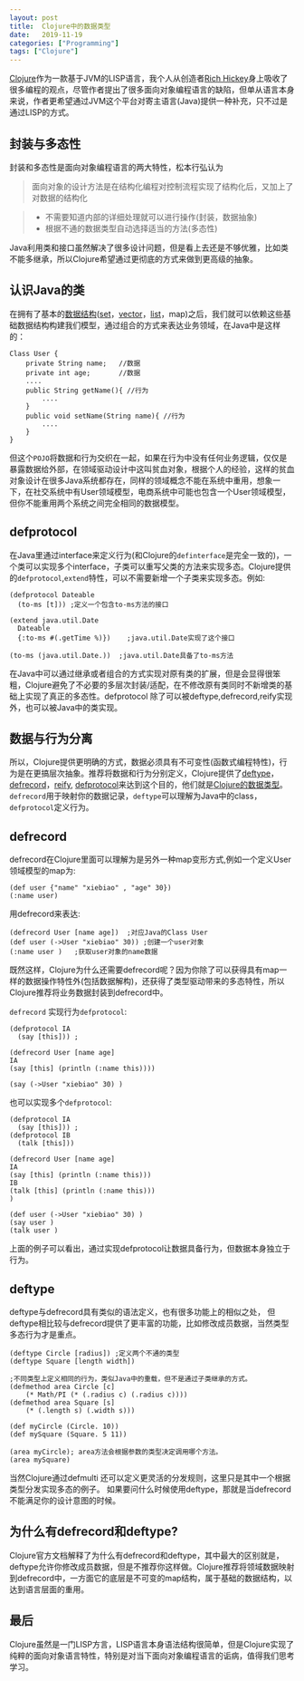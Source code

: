 ```yaml
---
layout: post
title:  Clojure中的数据类型
date:   2019-11-19
categories: ["Programming"]
tags: ["Clojure"]
---
```


[Clojure](http://clojure.org)作为一款基于JVM的LISP语言，我个人从创造者[Rich Hickey](https://twitter.com/richhickey)身上吸收了很多编程的观点，尽管作者提出了很多面向对象编程语言的缺陷，但单从语言本身来说，作者更希望通过JVM这个平台对寄主语言(Java)提供一种补充，只不过是通过LISP的方式。

## 封装与多态性
封装和多态性是面向对象编程语言的两大特性，松本行弘认为

> 面向对象的设计方法是在结构化编程对控制流程实现了结构化后，又加上了对数据的结构化

>  - 不需要知道内部的详细处理就可以进行操作(封装，数据抽象)
>  - 根据不通的数据类型自动选择适当的方法(多态性)


Java利用类和接口虽然解决了很多设计问题，但是看上去还是不够优雅，比如类不能多继承，所以Clojure希望通过更彻底的方式来做到更高级的抽象。

## 认识Java的类
在拥有了基本的[数据结构](https://clojure.org/reference/data_structures)([set](http://clojuredocs.org/clojure.core/set)，[vector](http://clojuredocs.org/clojure.core/vector)，[list](http://clojuredocs.org/clojure.core/list)，map)之后，我们就可以依赖这些基础数据结构构建我们模型，通过组合的方式来表达业务领域，在Java中是这样的：
```
Class User {
    private String name;   //数据
    private int age;       //数据
    ....
    public String getName(){ //行为
        ....
    }
    public void setName(String name){ //行为
        ....
    }
}
```
但这个`POJO`将数据和行为交织在一起，如果在行为中没有任何业务逻辑，仅仅是暴露数据给外部，在领域驱动设计中这叫贫血对象，根据个人的经验，这样的贫血对象设计在很多Java系统都存在，同样的领域概念不能在系统中重用，想象一下，在社交系统中有User领域模型，电商系统中可能也包含一个User领域模型，但你不能重用两个系统之间完全相同的数据模型。

## defprotocol
在Java里通过interface来定义行为(和Clojure的`definterface`是完全一致的)，一个类可以实现多个interface，子类可以重写父类的方法来实现多态。Clojure提供的`defprotocol`,`extend`特性，可以不需要新增一个子类来实现多态。例如:
```
(defprotocol Dateable
  (to-ms [t])) ;定义一个包含to-ms方法的接口

(extend java.util.Date
  Dateable
  {:to-ms #(.getTime %)})    ;java.util.Date实现了这个接口

(to-ms (java.util.Date.))  ;java.util.Date具备了to-ms方法

```
在Java中可以通过继承或者组合的方式实现对原有类的扩展，但是会显得很笨粗，Clojure避免了不必要的多层次封装/适配，在不修改原有类同时不新增类的基础上实现了真正的多态性。defprotocol 除了可以被deftype,defrecord,reify实现外，也可以被Java中的类实现。 

## 数据与行为分离
所以，Clojure提供更明确的方式，数据必须具有不可变性(函数式编程特性)，行为是在更搞层次抽象。推荐将数据和行为分别定义，Clojure提供了[deftype](http://clojuredocs.org/clojure.core/deftype)，[defrecord](http://clojuredocs.org/clojure.core/defrecord)，[reify](http://clojuredocs.org/clojure.core/reify), [defprotocol](http://clojuredocs.org/clojure.core/defprotocol)来达到这个目的，他们就是[Clojure的数据类型](https://clojure.org/reference/datatypes)。`defrecord`用于映射你的数据记录，`deftype`可以理解为Java中的class，`defprotocol`定义行为。

## defrecord
defrecord在Clojure里面可以理解为是另外一种map变形方式,例如一个定义User领域模型的map为:
```
(def user {"name" "xiebiao" , "age" 30})
(:name user)

```
用defrecord来表达:
```
(defrecord User [name age])  ;对应Java的Class User
(def user (->User "xiebiao" 30)) ;创建一个user对象
(:name user )   ;获取user对象的name数据

```
既然这样，Clojure为什么还需要defrecord呢？因为你除了可以获得具有map一样的数据操作特性外(包括数据解构)，还获得了类型驱动带来的多态特性，所以Clojure推荐将业务数据封装到defrecord中。

`defrecord` 实现行为`defprotocol`:
```
(defprotocol IA
  (say [this])) ;

(defrecord User [name age]
IA
(say [this] (println (:name this))))

(say (->User "xiebiao" 30) )
```
也可以实现多个`defprotocol`:
```
(defprotocol IA
  (say [this])) ;
(defprotocol IB
  (talk [this])) 

(defrecord User [name age]
IA
(say [this] (println (:name this)))
IB
(talk [this] (println (:name this)))
)

(def user (->User "xiebiao" 30) )
(say user )
(talk user )
```
上面的例子可以看出，通过实现defprotocol让数据具备行为，但数据本身独立于行为。
## deftype
deftype与defrecord具有类似的语法定义，也有很多功能上的相似之处， 但deftype相比较与defrecord提供了更丰富的功能，比如修改成员数据，当然类型多态行为才是重点。
```
(deftype Circle [radius]) ;定义两个不通的类型
(deftype Square [length width])

;不同类型上定义相同的行为，类似Java中的重载，但不是通过子类继承的方式。
(defmethod area Circle [c]
    (* Math/PI (* (.radius c) (.radius c))))
(defmethod area Square [s]
    (* (.length s) (.width s)))

(def myCircle (Circle. 10))
(def mySquare (Square. 5 11))

(area myCircle); area方法会根据参数的类型决定调用哪个方法。
(area mySquare)

```
当然Clojure通过defmulti 还可以定义更灵活的分发规则，这里只是其中一个根据类型分发实现多态的例子。
如果要问什么时候使用deftype，那就是当defrecord不能满足你的设计意图的时候。

## 为什么有defrecord和deftype?
Clojure官方文档解释了为什么有defrecord和deftype，其中最大的区别就是，deftype允许你修改成员数据，但是不推荐你这样做。Clojure推荐将领域数据映射到defrecord中，一方面它的底层是不可变的map结构，属于基础的数据结构，以达到语言层面的重用。

## 最后
Clojure虽然是一门LISP方言，LISP语言本身语法结构很简单，但是Clojure实现了纯粹的面向对象语言特性，特别是对当下面向对象编程语言的诟病，值得我们思考学习。
